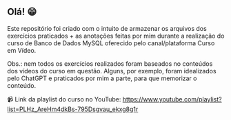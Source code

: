 ## Olá! 😁

Este repositório foi criado com o intuito de armazenar os arquivos dos exercícios praticados + as anotações feitas por mim durante a realização do curso de Banco de Dados MySQL oferecido pelo canal/plataforma Curso em Vídeo.  

Obs.: nem todos os exercícios realizados foram baseados no conteúdos dos vídeos do curso em questão. Alguns, por exemplo, foram idealizados pelo ChatGPT e praticados por mim a parte, para que memorizar o conteúdo.  

📹 Link da playlist do curso no YouTube: https://www.youtube.com/playlist?list=PLHz_AreHm4dkBs-795Dsgvau_ekxg8g1r